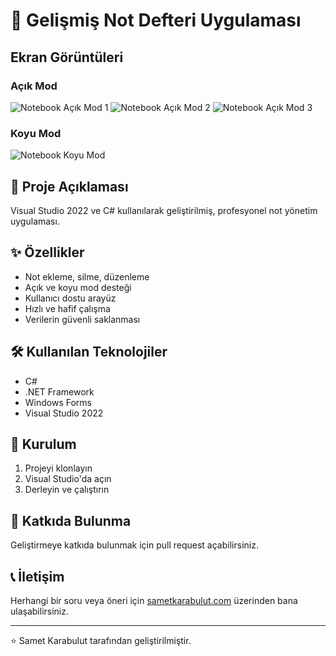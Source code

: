 # 📓 Gelişmiş Not Defteri Uygulaması

## Ekran Görüntüleri

### Açık Mod
![Notebook Açık Mod 1](https://sametkarabulut.com/wp-content/uploads/2025/02/Ekran-goruntusu-2025-02-19-124625.png)
![Notebook Açık Mod 2](https://sametkarabulut.com/wp-content/uploads/2025/02/Ekran-goruntusu-2025-02-19-124633.png)
![Notebook Açık Mod 3](https://sametkarabulut.com/wp-content/uploads/2025/02/Ekran-goruntusu-2025-02-19-130112.png)

### Koyu Mod
![Notebook Koyu Mod](https://sametkarabulut.com/wp-content/uploads/2025/02/Ekran-goruntusu-2025-02-19-130123.png)

## 📝 Proje Açıklaması
Visual Studio 2022 ve C# kullanılarak geliştirilmiş, profesyonel not yönetim uygulaması.

## ✨ Özellikler
- Not ekleme, silme, düzenleme
- Açık ve koyu mod desteği
- Kullanıcı dostu arayüz
- Hızlı ve hafif çalışma
- Verilerin güvenli saklanması

## 🛠 Kullanılan Teknolojiler
- C#
- .NET Framework
- Windows Forms
- Visual Studio 2022

## 🚀 Kurulum
1. Projeyi klonlayın
2. Visual Studio'da açın
3. Derleyin ve çalıştırın

## 🤝 Katkıda Bulunma
Geliştirmeye katkıda bulunmak için pull request açabilirsiniz.

## 📞 İletişim
Herhangi bir soru veya öneri için [sametkarabulut.com](http://sametkarabulut.com/) üzerinden bana ulaşabilirsiniz.

---

⭐️ Samet Karabulut tarafından geliştirilmiştir.